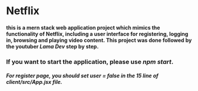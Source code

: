 # Netflix
#### this is a mern stack web application project which mimics the functionality of Netflix, including a user interface for registering, logging in, browsing and playing video content. This project was done followed by the youtuber *Lama Dev* step by step.
### If you want to start the application, please use *npm start*.
##### For register page, you should set **user = false** in the 15 line of client/src/App.jsx file.
